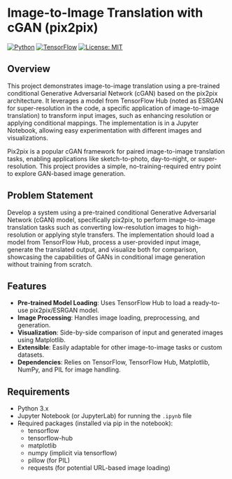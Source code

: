 # Image-to-Image Translation with cGAN (pix2pix)

[![Python](https://img.shields.io/badge/Python-3.x-blue.svg)](https://www.python.org/) [![TensorFlow](https://img.shields.io/badge/TensorFlow-2.x-orange.svg)](https://www.tensorflow.org/) [![License: MIT](https://img.shields.io/badge/License-MIT-yellow.svg)](https://opensource.org/licenses/MIT)

## Overview
This project demonstrates image-to-image translation using a pre-trained conditional Generative Adversarial Network (cGAN) based on the pix2pix architecture. It leverages a model from TensorFlow Hub (noted as ESRGAN for super-resolution in the code, a specific application of image-to-image translation) to transform input images, such as enhancing resolution or applying conditional mappings. The implementation is in a Jupyter Notebook, allowing easy experimentation with different images and visualizations.

Pix2pix is a popular cGAN framework for paired image-to-image translation tasks, enabling applications like sketch-to-photo, day-to-night, or super-resolution. This project provides a simple, no-training-required entry point to explore GAN-based image generation.

## Problem Statement
Develop a system using a pre-trained conditional Generative Adversarial Network (cGAN) model, specifically pix2pix, to perform image-to-image translation tasks such as converting low-resolution images to high-resolution or applying style transfers. The implementation should load a model from TensorFlow Hub, process a user-provided input image, generate the translated output, and visualize both for comparison, showcasing the capabilities of GANs in conditional image generation without training from scratch.

## Features
- **Pre-trained Model Loading**: Uses TensorFlow Hub to load a ready-to-use pix2pix/ESRGAN model.
- **Image Processing**: Handles image loading, preprocessing, and generation.
- **Visualization**: Side-by-side comparison of input and generated images using Matplotlib.
- **Extensible**: Easily adaptable for other image-to-image tasks or custom datasets.
- **Dependencies**: Relies on TensorFlow, TensorFlow Hub, Matplotlib, NumPy, and PIL for image handling.

## Requirements
- Python 3.x
- Jupyter Notebook (or JupyterLab) for running the `.ipynb` file
- Required packages (installed via pip in the notebook):
  - tensorflow
  - tensorflow-hub
  - matplotlib
  - numpy (implicit via tensorflow)
  - pillow (for PIL)
  - requests (for potential URL-based image loading)
